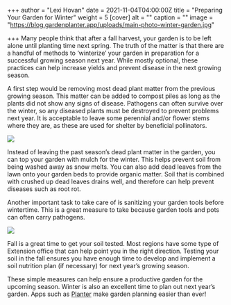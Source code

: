 +++
author = "Lexi Hovan"
date = 2021-11-04T04:00:00Z
title = "Preparing Your Garden for Winter"
weight = 5
[cover]
alt = ""
caption = ""
image = "https://blog.gardenplanter.app/uploads/main-photo-winter-garden.jpg"

+++
Many people think that after a fall harvest, your garden is to be left alone until planting time next spring. The truth of the matter is that there are a handful of methods to ‘winterize’ your garden in preparation for a successful growing season next year. While mostly optional, these practices can help increase yields and prevent disease in the next growing season.

A first step would be removing most dead plant matter from the previous growing season. This matter can be added to compost piles as long as the plants did not show any signs of disease. Pathogens can often survive over the winter, so any diseased plants must be destroyed to prevent problems next year. It is acceptable to leave some perennial and/or flower stems where they are, as these are used for shelter by beneficial pollinators.

  
![](https://blog.gardenplanter.app/uploads/wheelbarrow-with-mulch.jpg)

Instead of leaving the past season’s dead plant matter in the garden, you can top your garden with mulch for the winter. This helps prevent soil from being washed away as snow melts. You can also add dead leaves from the lawn onto your garden beds to provide organic matter. Soil that is combined with crushed up dead leaves drains well, and therefore can help prevent diseases such as root rot.

Another important task to take care of is sanitizing your garden tools before wintertime. This is a great measure to take because garden tools and pots can often carry pathogens.

  
![](https://blog.gardenplanter.app/uploads/garden-tools.jpg)

Fall is a great time to get your soil tested. Most regions have some type of Extension office that can help point you in the right direction. Testing your soil in the fall ensures you have enough time to develop and implement a soil nutrition plan (if necessary) for next year’s growing season.

These simple measures can help ensure a productive garden for the upcoming season. Winter is also an excellent time to plan out next year’s garden. Apps such as [Planter](gardenplanter.app) make garden planning easier than ever!
